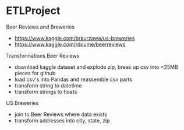 # ETLProject

Beer Reviews and Breweries
- https://www.kaggle.com/brkurzawa/us-breweries
- https://www.kaggle.com/rdoume/beerreviews

Transformations
Beer Reviews
- download kaggle dataset and explode zip, break up csv into <25MB pieces for github
- load csv's into Pandas and reassemble csv parts
- transform string to datetime
- transform strings to floats

US Breweries
- join to Beer Reviews where data exists
- transform addresses into city, state, zip

